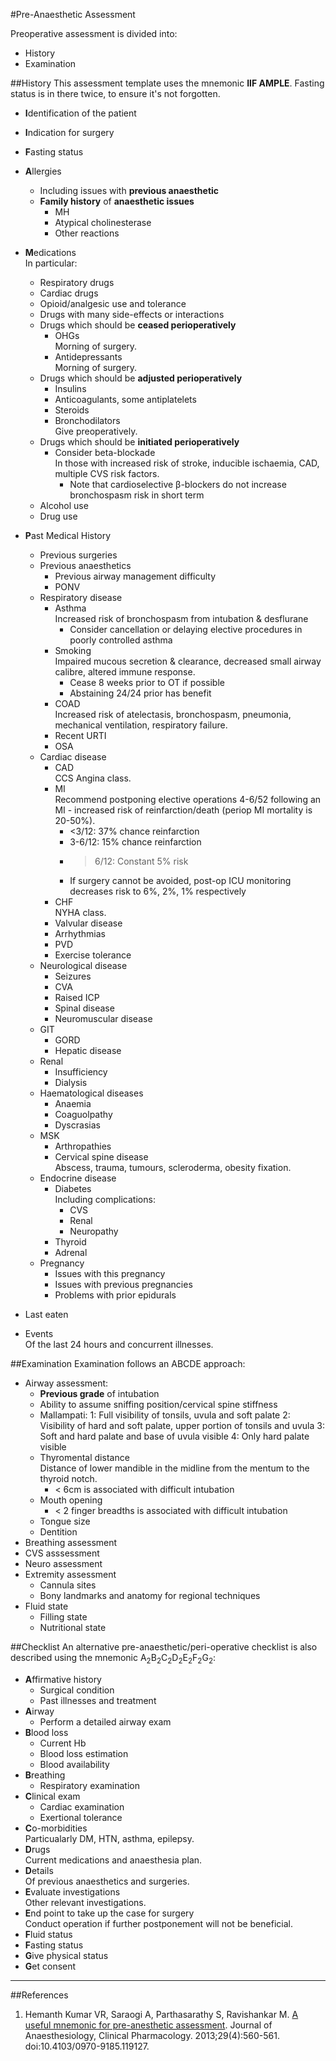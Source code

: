 #Pre-Anaesthetic Assessment

Preoperative assessment is divided into:
* History
* Examination

##History
This assessment template uses the mnemonic **IIF AMPLE**. Fasting status is in there twice, to ensure it's not forgotten.

* **I**dentification of the patient
* **I**ndication for surgery
* **F**asting status

* **A**llergies  
	* Including issues with **previous anaesthetic**
	* **Family history** of **anaesthetic issues**
		* MH
		* Atypical cholinesterase
		* Other reactions
* **M**edications  
In particular:
	* Respiratory drugs
	* Cardiac drugs
	* Opioid/analgesic use and tolerance
	* Drugs with many side-effects or interactions
	* Drugs which should be **ceased perioperatively**
		* OHGs  
		Morning of surgery.
		* Antidepressants  
		Morning of surgery.
	* Drugs which should be **adjusted perioperatively**
		* Insulins
		* Anticoagulants, some antiplatelets
		* Steroids
		* Bronchodilators  
		Give preoperatively.
	* Drugs which should be **initiated perioperatively**
		* Consider beta-blockade  
		In those with increased risk of stroke, inducible ischaemia, CAD, multiple CVS risk factors.
			* Note that cardioselective β-blockers do not increase bronchospasm risk in short term
	* Alcohol use
	* Drug use
* **P**ast Medical History
	* Previous surgeries
	* Previous anaesthetics
		* Previous airway management difficulty
		* PONV
	* Respiratory disease
		* Asthma  
		Increased risk of bronchospasm from intubation & desflurane
			* Consider cancellation or delaying elective procedures in poorly controlled asthma
		* Smoking  
		Impaired mucous secretion & clearance, decreased small airway calibre, altered immune response.
			* Cease 8 weeks prior to OT if possible
			* Abstaining 24/24 prior has benefit
		* COAD  
		Increased risk of atelectasis, bronchospasm, pneumonia, mechanical ventilation, respiratory failure.
		* Recent URTI
		* OSA
	* Cardiac disease
		* CAD  
		CCS Angina class.
		* MI  
		 Recommend postponing elective operations 4-6/52 following an MI - increased risk of reinfarction/death (periop MI mortality is 20-50%).
		 	* <3/12: 37% chance reinfarction
		 	* 3-6/12: 15% chance reinfarction
		 	* >6/12: Constant 5% risk
		 	* If surgery cannot be avoided, post-op ICU monitoring decreases risk to 6%, 2%, 1% respectively
		* CHF  
		NYHA class.
		* Valvular disease
		* Arrhythmias
		* PVD
		* Exercise tolerance
	* Neurological disease
		* Seizures
		* CVA
		* Raised ICP
		* Spinal disease
		* Neuromuscular disease
	* GIT
		* GORD
		* Hepatic disease
	* Renal
		* Insufficiency
		* Dialysis
	* Haematological diseases
		* Anaemia
		* Coaguolpathy
		* Dyscrasias
	* MSK
		* Arthropathies
		* Cervical spine disease  
		Abscess, trauma, tumours, scleroderma, obesity fixation.
	* Endocrine disease
		* Diabetes  
		Including complications:
			* CVS
			* Renal
			* Neuropathy
		* Thyroid
		* Adrenal
	* Pregnancy
		* Issues with this pregnancy
		* Issues with previous pregnancies
		* Problems with prior epidurals
* Last eaten
* Events  
Of the last 24 hours and concurrent illnesses.

##Examination
Examination follows an ABCDE approach:
* Airway assessment:
	* **Previous grade** of intubation
	* Ability to assume sniffing position/cervical spine stiffness
	* Mallampati:
		1: Full visibility of tonsils, uvula and soft palate
		2: Visibility of hard and soft palate, upper portion of tonsils and uvula
		3: Soft and hard palate and base of uvula visible
		4: Only hard palate visible
	* Thyromental distance  
	Distance of lower mandible in the midline from the mentum to the thyroid notch.
		* < 6cm is associated with difficult intubation
	* Mouth opening
		* < 2 finger breadths is associated with difficult intubation
	* Tongue size
	* Dentition
* Breathing assessment
* CVS asssessment
* Neuro assessment
* Extremity assessment
	* Cannula sites
	* Bony landmarks and anatomy for regional techniques
* Fluid state
	* Filling state
	* Nutritional state

##Checklist
An alternative pre-anaesthetic/peri-operative checklist is also described using the mnemonic A<sub>2</sub>B<sub>2</sub>C<sub>2</sub>D<sub>2</sub>E<sub>2</sub>F<sub>2</sub>G<sub>2</sub>:
* **A**ffirmative history
	* Surgical condition
	* Past illnesses and treatment
* **A**irway
	* Perform a detailed airway exam
* **B**lood loss
	* Current Hb
	* Blood loss estimation
	* Blood availability
* **B**reathing
	* Respiratory examination
* **C**linical exam  
	* Cardiac examination
	* Exertional tolerance
* **C**o-morbidities  
Particualarly DM, HTN, asthma, epilepsy.
* **D**rugs  
Current medications and anaesthesia plan.
* **D**etails  
Of previous anaesthetics and surgeries.
* **E**valuate investigations  
Other relevant investigations.
* **E**nd point to take up the case for surgery  
Conduct operation if further postponement will not be beneficial.
* **F**luid status
* **F**asting status
* **G**ive physical status
* **G**et consent

---

##References
1. Hemanth Kumar VR, Saraogi A, Parthasarathy S, Ravishankar M. [A useful mnemonic for pre-anesthetic assessment](https://www.ncbi.nlm.nih.gov/pmc/articles/PMC3819859/). Journal of Anaesthesiology, Clinical Pharmacology. 2013;29(4):560-561. doi:10.4103/0970-9185.119127.